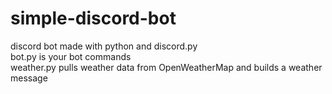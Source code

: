 # simple-discord-bot
discord bot made with python and discord.py\
bot.py is your bot commands\
weather.py pulls weather data from OpenWeatherMap and builds a weather message
